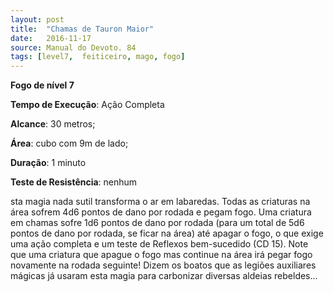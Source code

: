 ```yaml
---
layout: post
title:  "Chamas de Tauron Maior"
date:   2016-11-17
source: Manual do Devoto. 84
tags: [level7,  feiticeiro, mago, fogo]
---
```


**Fogo de nível 7**

**Tempo de Execução**: Ação Completa

**Alcance**: 30 metros;

**Área**: cubo com 9m de lado;

**Duração**: 1 minuto

**Teste de Resistência**: nenhum

sta magia nada sutil transforma o 
ar em labaredas. Todas as criaturas na área 
sofrem 4d6 pontos de dano por rodada 
e pegam fogo. Uma criatura em chamas 
sofre 1d6 pontos de dano por rodada 
(para um total de 5d6 pontos de dano 
por rodada, se ficar na área) até apagar o 
fogo, o que exige uma ação completa e 
um teste de Reflexos bem-sucedido (CD 
15). Note que uma criatura que apague o 
fogo mas continue na área irá pegar fogo 
novamente na rodada seguinte!
Dizem os boatos que as legiões auxiliares 
mágicas já usaram esta magia para carbonizar diversas aldeias rebeldes...